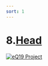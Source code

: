 ```yaml
---
sort: 1
---
```


# 8.[Head](/../../../)

[![eQ19 Project](https://user-images.githubusercontent.com/36441664/90973443-4e2bf400-e54c-11ea-9f8b-de0981890297.png)](https://www.eq19.com/quantum/concept/)
